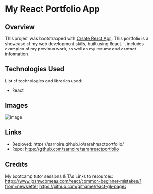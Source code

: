 # My React Portfolio App

## Overview
This project was bootstrapped with [Create React App](https://github.com/facebook/create-react-app). This portfolio is a showcase of my web development skills, built using React. It includes examples of my previous work, as well as my resume and contact information.

## Technologies Used
List of technologies and libraries used:
+ React

## Images 
![image](https://user-images.githubusercontent.com/115049982/231035908-07e60207-3a05-41af-8b8a-fcf415dda9dc.png)

## Links
+ Deployed: https://sarnoire.github.io/sarahreactportfolio/
+ Repo: https://github.com/sarnoire/sarahreactportfolio

## Credits
My bootcamp tutor sessions & TAs 
Links to resources:
https://www.joshwcomeau.com/react/common-beginner-mistakes/?from=newsletter
https://github.com/gitname/react-gh-pages

